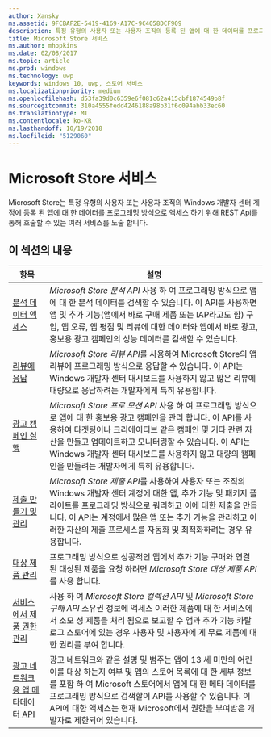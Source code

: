 ```yaml
---
author: Xansky
ms.assetid: 9FCBAF2E-5419-4169-A17C-9C4058DCF909
description: 특정 유형의 사용자 또는 사용자 조직의 등록 된 앱에 대 한 데이터를 프로그래밍 방식으로 액세스 하기 위해 REST Api를 통해 호출할 수 있는 여러 서비스를 제공 하는 Microsoft Store ' Windows 개발자 센터 계정.
title: Microsoft Store 서비스
ms.author: mhopkins
ms.date: 02/08/2017
ms.topic: article
ms.prod: windows
ms.technology: uwp
keywords: windows 10, uwp, 스토어 서비스
ms.localizationpriority: medium
ms.openlocfilehash: d53fa39d0c6359e6f081c62a415cbf1874549b8f
ms.sourcegitcommit: 310a4555fedd4246188a98b31f6c094abb33ec60
ms.translationtype: MT
ms.contentlocale: ko-KR
ms.lasthandoff: 10/19/2018
ms.locfileid: "5129060"
---
```

# <a name="microsoft-store-services"></a>Microsoft Store 서비스

Microsoft Store는 특정 유형의 사용자 또는 사용자 조직의 Windows 개발자 센터 계정에 등록 된 앱에 대 한 데이터를 프로그래밍 방식으로 액세스 하기 위해 REST Api를 통해 호출할 수 있는 여러 서비스를 노출 합니다.

## <a name="in-this-section"></a>이 섹션의 내용


| 항목            | 설명                 |
|------------------|-----------------------------|
| [분석 데이터 액세스](access-analytics-data-using-windows-store-services.md) | *Microsoft Store 분석 API* 사용 하 여 프로그래밍 방식으로 앱에 대 한 분석 데이터를 검색할 수 있습니다. 이 API를 사용하면 앱 및 추가 기능(앱에서 바로 구매 제품 또는 IAP라고도 함) 구입, 앱 오류, 앱 평점 및 리뷰에 대한 데이터와 앱에서 바로 광고, 홍보용 광고 캠페인의 성능 데이터를 검색할 수 있습니다. |
| [리뷰에 응답](respond-to-reviews-using-windows-store-services.md) | *Microsoft Store 리뷰 API*를 사용하여 Microsoft Store의 앱 리뷰에 프로그래밍 방식으로 응답할 수 있습니다. 이 API는 Windows 개발자 센터 대시보드를 사용하지 않고 많은 리뷰에 대량으로 응답하려는 개발자에게 특히 유용합니다.  |
| [광고 캠페인 실행](run-ad-campaigns-using-windows-store-services.md) | *Microsoft Store 프로 모션 API* 사용 하 여 프로그래밍 방식으로 앱에 대 한 홍보용 광고 캠페인을 관리 합니다. 이 API를 사용하여 타겟팅이나 크리에이티브 같은 캠페인 및 기타 관련 자산을 만들고 업데이트하고 모니터링할 수 있습니다. 이 API는 Windows 개발자 센터 대시보드를 사용하지 않고 대량의 캠페인을 만들려는 개발자에게 특히 유용합니다. |
| [제출 만들기 및 관리](create-and-manage-submissions-using-windows-store-services.md) | *Microsoft Store 제출 API*를 사용하여 사용자 또는 조직의 Windows 개발자 센터 계정에 대한 앱, 추가 기능 및 패키지 플라이트를 프로그래밍 방식으로 쿼리하고 이에 대한 제출을 만듭니다. 이 API는 계정에서 많은 앱 또는 추가 기능을 관리하고 이러한 자산의 제출 프로세스를 자동화 및 최적화하려는 경우 유용합니다. |
| [대상 제품 관리 ](manage-targeted-offers-using-windows-store-services.md) | 프로그래밍 방식으로 성공적인 앱에서 추가 기능 구매와 연결 된 대상된 제품을 요청 하려면 *Microsoft Store 대상 제품 API* 를 사용 합니다. |
| [서비스에서 제품 권한 관리](view-and-grant-products-from-a-service.md)  | 사용 하 여 *Microsoft Store 컬렉션 API* 및 *Microsoft Store 구매 API* 소유권 정보에 액세스 이러한 제품에 대 한 서비스에서 소모 성 제품을 처리 됨으로 보고할 수 앱과 추가 기능 카탈로그 스토어에 있는 경우 사용자 및 사용자에 게 무료 제품에 대 한 권리를 부여 합니다.  |
| [광고 네트워크용 앱 메타데이터 API](app-metadata-api-for-advertising-networks.md)  | 광고 네트워크와 같은 설명 및 범주는 앱이 13 세 미만의 어린이를 대상 하는지 여부 및 앱의 스토어 목록에 대 한 세부 정보를 포함 하 여 Microsoft 스토어에서 앱에 대 한 메타 데이터를 프로그래밍 방식으로 검색할이 API를 사용할 수 있습니다. 이 API에 대한 액세스는 현재 Microsoft에서 권한을 부여받은 개발자로 제한되어 있습니다.  |
